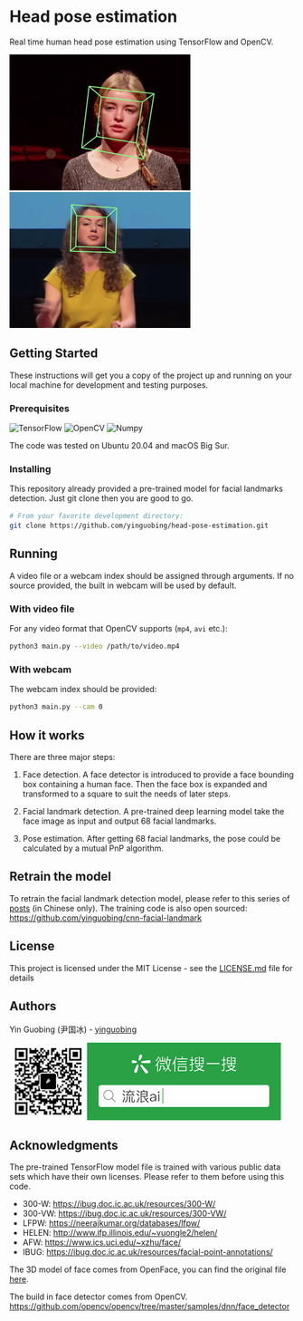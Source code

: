 # Head pose estimation

Real time human head pose estimation using TensorFlow and OpenCV.

![demo](doc/demo.gif)
![demo](doc/demo1.gif)

## Getting Started

These instructions will get you a copy of the project up and running on your local machine for development and testing purposes.

### Prerequisites

![TensorFlow](https://img.shields.io/badge/TensorFlow-v2.4-brightgreen)
![OpenCV](https://img.shields.io/badge/OpenCV-v4.5-brightgreen)
![Numpy](https://img.shields.io/badge/Numpy-v1.19-brightgreen)

The code was tested on Ubuntu 20.04 and macOS Big Sur.

### Installing

This repository already provided a pre-trained model for facial landmarks detection. Just git clone then you are good to go.

```bash
# From your favorite development directory:
git clone https://github.com/yinguobing/head-pose-estimation.git
```

## Running

A video file or a webcam index should be assigned through arguments. If no source provided, the built in webcam will be used by default.

### With video file

For any video format that OpenCV supports (`mp4`, `avi` etc.):

```bash
python3 main.py --video /path/to/video.mp4
```

### With webcam

The webcam index should be provided:

```bash
python3 main.py --cam 0
``` 

## How it works

There are three major steps:

1. Face detection. A face detector is introduced to provide a face bounding box containing a human face. Then the face box is expanded and transformed to a square to suit the needs of later steps.

2. Facial landmark detection. A pre-trained deep learning model take the face image as input and output 68 facial landmarks.

3. Pose estimation. After getting 68 facial landmarks, the pose could be calculated by a mutual PnP algorithm.

## Retrain the model

To retrain the facial landmark detection model, please refer to this series of [posts](https://yinguobing.com/deeplearning/) (in Chinese only). The training code is also open sourced: https://github.com/yinguobing/cnn-facial-landmark


## License
This project is licensed under the MIT License - see the [LICENSE.md](LICENSE.md) file for details

## Authors
Yin Guobing (尹国冰) - [yinguobing](https://yinguobing.com)

![](doc/wechat_logo.png)

## Acknowledgments
The pre-trained TensorFlow model file is trained with various public data sets which have their own licenses. Please refer to them before using this code.

- 300-W: https://ibug.doc.ic.ac.uk/resources/300-W/
- 300-VW: https://ibug.doc.ic.ac.uk/resources/300-VW/
- LFPW: https://neerajkumar.org/databases/lfpw/
- HELEN: http://www.ifp.illinois.edu/~vuongle2/helen/
- AFW: https://www.ics.uci.edu/~xzhu/face/
- IBUG: https://ibug.doc.ic.ac.uk/resources/facial-point-annotations/

The 3D model of face comes from OpenFace, you can find the original file [here](https://github.com/TadasBaltrusaitis/OpenFace/blob/master/lib/local/LandmarkDetector/model/pdms/In-the-wild_aligned_PDM_68.txt).

The build in face detector comes from OpenCV. 
https://github.com/opencv/opencv/tree/master/samples/dnn/face_detector
